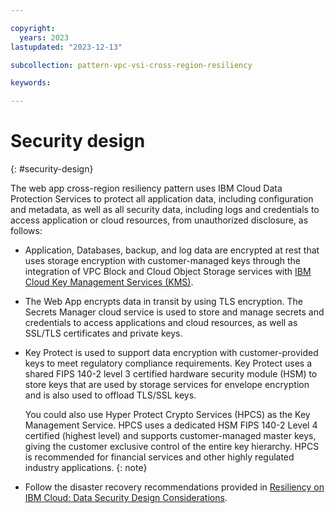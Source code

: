 ```yaml
---

copyright:
  years: 2023
lastupdated: "2023-12-13"

subcollection: pattern-vpc-vsi-cross-region-resiliency

keywords:

---
```


# Security design
{: #security-design}

The web app cross-region resiliency pattern uses IBM Cloud Data Protection Services to protect all application data, including configuration and metadata, as well as all security data, including logs and credentials to access application or cloud resources, from unauthorized disclosure, as follows:

- Application, Databases, backup, and log data are encrypted at rest that uses storage encryption with customer-managed keys through the integration of VPC Block and Cloud Object Storage services with [IBM Cloud Key Management Services (KMS)](https://cloud.ibm.com/docs/secrets-manager?topic=secrets-manager-mng-data&interface=ui#about-encryption).

- The Web App encrypts data in transit by using TLS encryption. The Secrets Manager cloud service is used to store and manage secrets and credentials to access applications and cloud resources, as well as SSL/TLS certificates and private keys.

- Key Protect is used to support data encryption with customer-provided keys to meet regulatory compliance requirements. Key Protect uses a shared FIPS 140-2 level 3 certified hardware security module (HSM) to store keys that are used by storage services for envelope encryption and is also used to offload TLS/SSL keys.

   You could also use Hyper Protect Crypto Services (HPCS) as the Key Management Service. HPCS uses a dedicated HSM FIPS 140-2 Level 4 certified (highest level) and supports customer-managed master keys, giving the customer exclusive control of the entire key hierarchy. HPCS is recommended for financial services and other highly regulated industry applications.
   {: note}

- Follow the disaster recovery recommendations provided in [Resiliency on IBM Cloud: Data Security Design Considerations](#_Data_Security).
